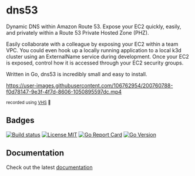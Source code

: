 # dns53

Dynamic DNS within Amazon Route 53. Expose your EC2 quickly, easily, and privately within a Route 53 Private Hosted Zone (PHZ).

Easily collaborate with a colleague by exposing your EC2 within a team VPC. You could even hook up a locally running application to a local k3d cluster using an ExternalName service during development. Once your EC2 is exposed, control how it is accessed through your EC2 security groups.

Written in Go, dns53 is incredibly small and easy to install.

https://user-images.githubusercontent.com/106762954/200760788-f0d78147-9e3f-4f7d-8606-1050895597dc.mp4

<div>
    <sub>recorded using <a href="https://github.com/charmbracelet/vhs" target="_blank">VHS</a> 💜</sub>
</div>

## Badges

[![Build status](https://img.shields.io/github/actions/workflow/status/purpleclay/dns53/ci.yml?style=flat-square&logo=go)](https://github.com/purpleclay/dns53/actions?workflow=ci)
[![License MIT](https://img.shields.io/badge/license-MIT-blue.svg?style=flat-square)](/LICENSE)
[![Go Report Card](https://goreportcard.com/badge/github.com/purpleclay/dns53?style=flat-square)](https://goreportcard.com/report/github.com/purpleclay/dns53)
[![Go Version](https://img.shields.io/github/go-mod/go-version/purpleclay/dns53.svg?style=flat-square)](go.mod)

## Documentation

Check out the latest [documentation](https://purpleclay.github.io/dns53/)
